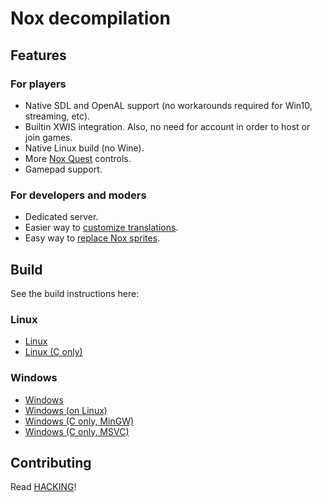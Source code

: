 # Nox decompilation

## Features

### For players

- Native SDL and OpenAL support (no workarounds required for Win10, streaming, etc).
- Builtin XWIS integration. Also, no need for account in order to host or join games.
- Native Linux build (no Wine).
- More [Nox Quest](./docs/game-quest.md) controls.
- Gamepad support.

### For developers and moders

- Dedicated server.
- Easier way to [customize translations](./docs/mod-translation.md).
- Easy way to [replace Nox sprites](./docs/mod-sprites.md).

## Build

See the build instructions here:

### Linux

- [Linux](./docs/build-linux.md)
- [Linux (C only)](./docs/build-linux-legacy.md)
  
### Windows

- [Windows](./docs/build-windows.md)
- [Windows (on Linux)](./docs/build-windows-on-linux.md)
- [Windows (C only, MinGW)](./docs/build-windows-legacy-mingw.md)
- [Windows (C only, MSVC)](./docs/build-windows-legacy-msvc.md)

## Contributing

Read [HACKING](HACKING.md)!

